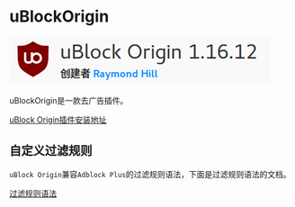 # uBlockOrigin

![](res/1.png)

uBlockOrigin是一款去广告插件。

[uBlock Origin插件安装地址](https://addons.mozilla.org/zh-CN/firefox/addon/ublock-origin/)

## 自定义过滤规则

`uBlock Origin`兼容`Adblock Plus`的过滤规则语法，下面是过滤规则语法的文档。

[过滤规则语法](https://adblockplus.org/zh_CN/filters)
